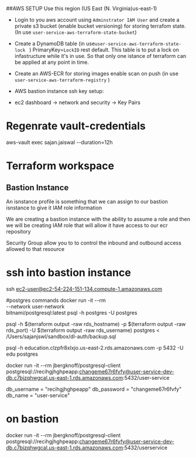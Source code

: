 

##AWS SETUP
Use this  region (US East (N. Virginia)us-east-1) 
* Login to you aws account using `Adminstrator IAM User` and  create a private s3 bucket (enable bucket versioning)
for storing terrafom state.(In use `user-service-aws-terraform-state-bucket`)

* Create a DynamoDB table (in use`user-service-aws-terraform-state-lock
` ) PrimaryKey=`LockID`  rest default. This table is to  put a lock on infastructure while it's in use. So that only one istance of terraform can be applied at any point in time.
  
* Create an AWS-ECR for storing images enable scan on push (in use `user-service-aws-terraform-registry` ) 

* AWS bastion instance ssh key setup: 
* ec2 dashboard -> network and security -> Key Pairs

# Regenrate vault-credentials
aws-vault exec sajan.jaiswal --duration=12h


# Terraform workspace
## Bastion Instance
An isnstance profile is something that we can assign to our bastion isnstance to give it IAM role information

We are creating a bastion  instance with the ability to assume a role and then we will be creating IAM role that will allow it have access to our ecr repository


Security Group allow you to to control the inbound and outbound access  allowed to that resource


# ssh into bastion instance
ssh ec2-user@ec2-54-224-151-134.compute-1.amazonaws.com


#postgres commands
docker run -it --rm \
    --network user-network \
    bitnami/postgresql:latest psql -h postgres -U postgres

psql -h $(terraform output -raw rds_hostname) -p $(terraform output -raw rds_port) -U $(terraform output -raw rds_username) postgres < /Users/sajanjswl/sandbox/dl-auth/backup.sql


psql -h education.clzpfr8xlxjo.us-east-2.rds.amazonaws.com -p 5432 -U edu postgres


docker run -it --rm jbergknoff/postgresql-client postgresql://recihgjhghpeapp:changeme67r6fvfy@user-service-dev-db.c7bjzqhwgcal.us-east-1.rds.amazonaws.com:5432/user-service


db_username = "recihgjhghpeapp"
db_password = "changeme67r6fvfy"
db_name     = "user-service"



 # on bastion
docker run -it --rm jbergknoff/postgresql-client postgresql://recihgjhghpeapp:changeme67r6fvfy@user-service-dev-db.c7bjzqhwgcal.us-east-1.rds.amazonaws.com:5432/userservice
